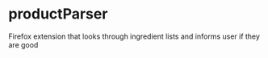 # productParser
Firefox extension that looks through ingredient lists and informs user if they are good
